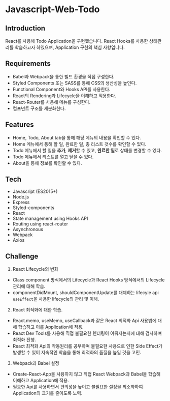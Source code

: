 # Javascript-Web-Todo

## Introduction

React를 사용해 Todo Application을 구현했습니다. React Hooks를 사용한 상태관리를 학습하고자 하였으며, Application 구현의 핵심 사항입니다.

## Requirements

- Babel과 Webpack을 통한 빌드 환경을 직접 구성한다.
- Styled Components 또는 SASS를 통해 CSS의 생산성을 높인다.
- Functional Component와 Hooks API를 사용한다.
- React의 Rendering과 Lifecycle을 이해하고 적용한다.
- React-Router를 사용해 메뉴를 구성한다.
- 컴포넌트 구조를 세분화한다.

## Features

- Home, Todo, About tab을 통해 해당 메뉴의 내용을 확인할 수 있다.
- Home 메뉴에서 통해 할 일, 완료한 일, 총 리스트 갯수를 확인할 수 있다.
- Todo 메뉴에서 할 일을 **추가**, **제거**할 수 있고, **완료한 일**로 상태를 변경할 수 있다.
- Todo 메뉴에서 리스트를 열고 닫을 수 있다.
- About을 통해 정보를 확인할 수 있다.

## Tech

- Javascript (ES2015+)
- Node.js
- Express
- Styled-components
- React
- State management using Hooks API
- Routing using react-router
- Asynchronous
- Webpack
- Axios

## Challenge

1. React Lifecycle의 변화
- Class component 방식에서의 Lifecycle과 React Hooks 방식에서의 Lifecycle 관리에 대해 학습.
- componentDidMount, shouldComponentUpdate를 대체하는 lifecyle api `useEffect`을 사용한 lifecycle의 관리 및 이해.
2. React 최적화에 대한 학습.
- React.memo, useMemo, useCallback과 같은 React 최적화 Api 사용법에 대해 학습하고 이를 Application에 적용.
- React Dev Tools를 사용해 직접 불필요한 렌더링이 이뤄지는지에 대해 검사하며 최적화 진행.
- React 최적화 Api의 작동원리를 공부하며 불필요한 사용으로 인한 Side Effect가 발생할 수 있어 지속적인 학습을 통해 최적화의 품질을 높일 것을 고민.
3. Webpack과 Babel 설정
- Create-React-App을 사용하지 않고 직접 React Webpack과 Babel을 학습해 이해하고 Application에 적용.
- 필요한 Api를 사용하면서 편의성을 높이고 불필요한 설정을 최소화하여 Application의 크기를 줄이도록 노력.